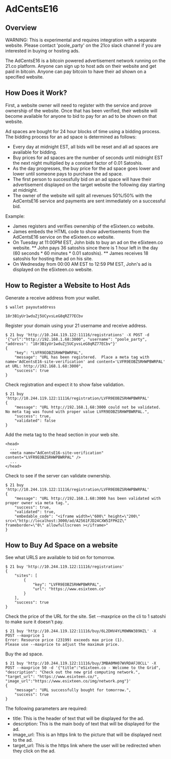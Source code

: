 # AdCentsE16

## Overview

WARNING: This is experimental and requires integration with a separate website.  Please contact 'poole_party' on the 21co slack channel if
you are interested in buying or hosting ads.

The AdCentsE16 is a bitcoin powered advertisement network running on the 21.co platform.  Anyone can sign up to host ads on their website and get paid in bitcoin.  Anyone can pay bitcoin to have their ad shown on a specified website.

## How Does it Work?
First, a website owner will need to register with the service and prove ownership of the website.  Once that has been verified, their website
will become available for anyone to bid to pay for an ad to be shown on that website.

Ad spaces are bought for 24 hour blocks of time using a bidding process.  The bidding process for an ad space is determined as follows:
* Every day at midnight EST, all bids will be reset and all ad spaces are available for bidding.
* Buy prices for ad spaces are the number of seconds until midnight EST the next night multiplied by a constant factor of 0.01 Satoshis.
* As the day progresses, the buy price for the ad space goes lower and lower until someone pays to purchase the ad space.
* The first person to successfully bid on an ad space will have their advertisement displayed on the target website the following day starting at midnight.
* The owner of the website will split all revenues 50%/50% with the AdCentsE16 service and payments are sent immediately on a successful bid.

Example:
* James registers and verifies ownership of the eSixteen.co website.
* James embeds the HTML code to show advertisements from the AdCentsE16 service on the eSixteen.co website.
* On Tuesday at 11:00PM EST, John bids to buy an ad on the eSixteen.co website.
** John pays 36 satoshis since there is 1 hour left in the day (60 seconds * 60 minutes * 0.01 satoshis).
** James receives 18 satoshis for hosting the ad on his site.
* On Wednesday from 00:00 AM EST to 12:59 PM EST, John's ad is displayed on the eSixteen.co website.

## How to Register a Website to Host Ads
Generate a receive address from your wallet.
```
$ wallet payoutaddress

18r3B1yUr1wduZj5UCyvsLeG8qRZ77ECbv
```

Register your domain using your 21 username and receive address.
```
$ 21 buy 'http://10.244.119.122:11116/registrations' -X POST -d '{"url":"http://192.168.1.68:3000", "username": "poole_party", "address": "18r3B1yUr1wduZj5UCyvsLeG8qRZ77ECbv"}'
{
    "key": "LVFR9EOBZSRHWPBWRPAL",
    "message": "URL has been registered.  Place a meta tag with name='AdCentsE16-site-verification' and content='LVFR9EOBZSRHWPBWRPAL' at URL: http://192.168.1.68:3000",
    "success": true
}
```

Check registration and expect it to show false validation.
```
$ 21 buy 'http://10.244.119.122:11116/registration/LVFR9EOBZSRHWPBWRPAL'
{
    "message": "URL http://192.168.1.68:3000 could not be validated.  No meta tag was found with proper value LVFR9EOBZSRHWPBWRPAL.",
    "success": true,
    "validated": false
}
```

Add the meta tag to the head section in your web site.
```
<head>
  ...
  <meta name="AdCentsE16-site-verification" content="LVFR9EOBZSRHWPBWRPAL" />
  ...
</head>
```

Check to see if the server can validate ownership.
```
$ 21 buy 'http://10.244.119.122:11116/registration/LVFR9EOBZSRHWPBWRPAL'
{
    "message": "URL http://192.168.1.68:3000 has been validated with proper owner via meta tag.",
    "success": true,
    "validated": true,
    "embedable_code": "<iframe width=\"600\" height=\"200\" src=\"http://localhost:3000/ad/A2561FJD24CXW5IFPH2Z\" frameborder=\"0\" allowfullscreen ></iframe>"
}
```

## How to Buy Ad Space on a website

See what URLS are available to bid on for tomorrow.
```
$ 21 buy 'http://10.244.119.122:11116/registrations'
{
    "sites": [
        {
            "key": "LVFR9EOBZSRHWPBWRPAL",
            "url": "https://www.esixteen.co"
        }
    ],
    "success": true
}
```

Check the price of the URL for the site.  Set --maxprice on the cli to 1 satoshi to make sure it doesn't pay.
```
$ 21 buy 'http://10.244.119.122:11116/buy/6L2DHV4YLM0WNW389HZL' -X POST --maxprice 1
Error: Resource price (23199) exceeds max price (1).
Please use --maxprice to adjust the maximum price.
```

Buy the ad space.
```
$ 21 buy 'http://10.244.119.122:11116/buy/3MBA0MH07WVRDAFJ0CLL' -X POST --maxprice 50 -d '{"title":"eSixteen.co - Welcome to the Grid", "description": "Check out the new grid computing network.", "target_url": "https://www.esixteen.co/", "image_url":"https://www.esixteen.co/img/network.png"}'
{
    "message": "URL successfully bought for tomorrow.",
    "success": true
}
```
The following parameters are required:
* title: This is the header of text that will be displayed for the ad.
* description: This is the main body of text that will be displayed for the ad.
* image_url: This is an https link to the picture that will be displayed next to the ad.
* target_url: This is the https link where the user will be redirected when they click on the ad.
